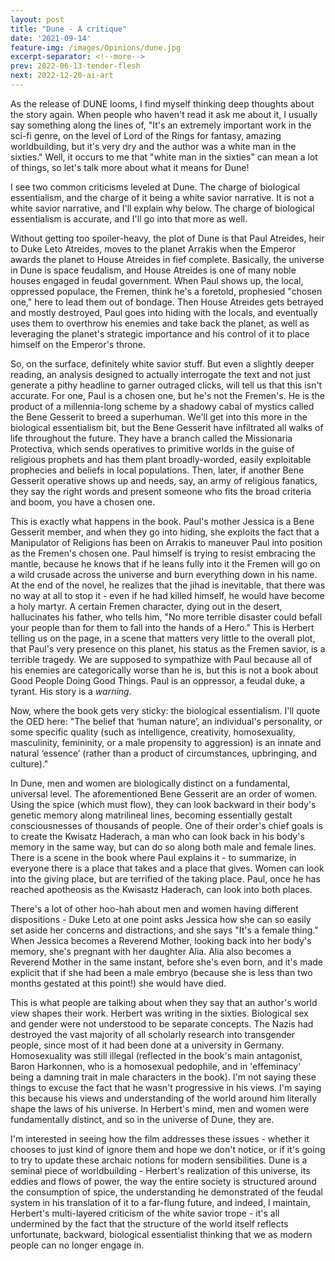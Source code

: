 ```yaml
---
layout: post
title: "Dune - A critique"
date: '2021-09-14'
feature-img: /images/Opinions/dune.jpg
excerpt-separator: <!--more-->
prev: 2022-06-13-tender-flesh
next: 2022-12-20-ai-art
---
```

As the release of DUNE looms, I find myself thinking deep thoughts about the story again.  When people who haven't read it ask me about it, I usually say something along the lines of, "It's an extremely important work in the sci-fi genre, on the level of Lord of the Rings for fantasy, amazing worldbuilding, but it's very dry and the author was a white man in the sixties."  Well, it occurs to me that "white man in the sixties" can mean a lot of things, so let's talk more about what it means for Dune!

I see two common criticisms leveled at Dune.  The charge of biological essentialism, and the charge of it being a white savior narrative.  It is not a white savior narrative, and I'll explain why below.  The charge of biological essentialism is accurate, and I'll go into that more as well.

Without getting too spoiler-heavy, the plot of Dune is that Paul Atreides, heir to Duke Leto Atreides, moves to the planet Arrakis when the Emperor awards the planet to House Atreides in fief complete.  Basically, the universe in Dune is space feudalism, and House Atreides is one of many noble houses engaged in feudal government.  When Paul shows up, the local, oppressed populace, the Fremen, think he's a foretold, prophesied "chosen one," here to lead them out of bondage.  Then House Atreides gets betrayed and mostly destroyed, Paul goes into hiding with the locals, and eventually uses them to overthrow his enemies and take back the planet, as well as leveraging the planet's strategic importance and his control of it to place himself on the Emperor's throne.

So, on the surface, definitely white savior stuff.  But even a slightly deeper reading, an analysis designed to actually interrogate the text and not just generate a pithy headline to garner outraged clicks, will tell us that this isn't accurate.  For one, Paul is a chosen one, but he's not the Fremen's.  He is the product of a millennia-long scheme by a shadowy cabal of mystics called the Bene Gesserit to breed a superhuman.  We'll get into this more in the biological essentialism bit, but the Bene Gesserit have infiltrated all walks of life throughout the future.  They have a branch called the Missionaria Protectiva, which sends operatives to primitive worlds in the guise of religious prophets and has them plant broadly-worded, easily exploitable prophecies and beliefs in local populations.  Then, later, if another Bene Gesserit operative shows up and needs, say, an army of religious fanatics, they say the right words and present someone who fits the broad criteria and boom, you have a chosen one.

This is exactly what happens in the book.  Paul's mother Jessica is a Bene Gesserit member, and when they go into hiding, she exploits the fact that a Manipulator of Religions has been on Arrakis to maneuver Paul into position as the Fremen's chosen one.  Paul himself is trying to resist embracing the mantle, because he knows that if he leans fully into it the Fremen will go on a wild crusade across the universe and burn everything down in his name.  At the end of the novel, he realizes that the jihad is inevitable, that there was no way at all to stop it - even if he had killed himself, he would have become a holy martyr.  A certain Fremen character, dying out in the desert, hallucinates his father, who tells him, "No more terrible disaster could befall your people than for them to fall into the hands of a Hero."  This is Herbert telling us on the page, in a scene that matters very little to the overall plot, that Paul's very presence on this planet, his status as the Fremen savior, is a terrible tragedy.  We are supposed to sympathize with Paul because all of his enemies are categorically worse than he is, but this is not a book about Good People Doing Good Things.  Paul is an oppressor, a feudal duke, a tyrant.  His story is a *warning.*

Now, where the book gets very sticky: the biological essentialism.  I'll quote the OED here: "The belief that ‘human nature’, an individual's personality, or some specific quality (such as intelligence, creativity, homosexuality, masculinity, femininity, or a male propensity to aggression) is an innate and natural ‘essence’ (rather than a product of circumstances, upbringing, and culture)."  

In Dune, men and women are biologically distinct on a fundamental, universal level.  The aforementioned Bene Gesserit are an order of women.  Using the spice (which must flow), they can look backward in their body's genetic memory along matrilineal lines, becoming essentially gestalt consciousnesses of thousands of people.  One of their order's chief goals is to create the Kwisatz Haderach, a man who can look back in his body's memory in the same way, but can do so along both male and female lines.  There is a scene in the book where Paul explains it - to summarize, in everyone there is a place that takes and a place that gives.  Women can look into the giving place, but are terrified of the taking place.  Paul, once he has reached apotheosis as the Kwisastz Haderach, can look into both places.

There's a lot of other hoo-hah about men and women having different dispositions - Duke Leto at one point asks Jessica how she can so easily set aside her concerns and distractions, and she says "It's a female thing."  When Jessica becomes a Reverend Mother, looking back into her body's memory, she's pregnant with her daughter Alia.  Alia also becomes a Reverend Mother in the same instant, before she's even born, and it's made explicit that if she had been a male embryo (because she is less than two months gestated at this point!) she would have died.

This is what people are talking about when they say that an author's world view shapes their work.  Herbert was writing in the sixties.  Biological sex and gender were not understood to be separate concepts.  The Nazis had destroyed the vast majority of all scholarly research into transgender people, since most of it had been done at a university in Germany.  Homosexuality was still illegal (reflected in the book's main antagonist, Baron Harkonnen, who is a homosexual pedophile, and in 'effeminacy' being a damning trait in male characters in the book).  I'm not saying these things to excuse the fact that he wasn't progressive in his views.  I'm saying this because his views and understanding of the world around him literally shape the laws of his universe.  In Herbert's mind, men and women were fundamentally distinct, and so in the universe of Dune, they are.

I'm interested in seeing how the film addresses these issues - whether it chooses to just kind of ignore them and hope we don't notice, or if it's going to try to update these archaic notions for modern sensibilities.  Dune is a seminal piece of worldbuilding - Herbert's realization of this universe, its eddies and flows of power, the way the entire society is structured around the consumption of spice, the understanding he demonstrated of the feudal system in his translation of it to a far-flung future, and indeed, I maintain, Herbert's multi-layered criticism of the white savior trope - it's all undermined by the fact that the structure of the world itself reflects unfortunate, backward, biological essentialist thinking that we as modern people can no longer engage in.